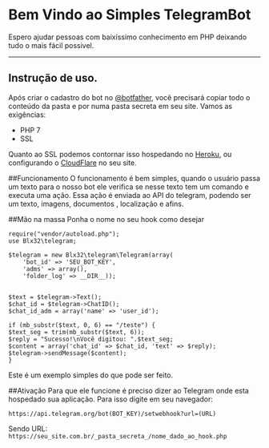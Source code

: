 Bem Vindo ao Simples TelegramBot
===================


Espero ajudar pessoas com baixíssimo conhecimento em PHP deixando tudo o mais fácil possivel.

----------


## Instrução de uso.

Após criar o cadastro do bot no [@botfather](tg://resolve?domain=botfather), você precisará copiar todo o conteúdo da pasta e por numa pasta secreta em seu site.
 Vamos as exigências:
 - PHP 7
 - SSL
 
 Quanto ao SSL podemos contornar isso hospedando no [Heroku](https://herokuaap.com), ou configurando o [CloudFlare](https://cloudflare.com) no seu site.

##Funcionamento
O funcionamento é bem simples, quando o usuário passa um texto para o nosso bot ele verifica se nesse texto tem um comando e executa uma ação. Essa ação é enviada ao API do telegram, podendo ser um texto, imagens, documentos , localização e afins.

##Mão na massa
Ponha o nome no seu hook como desejar

    require("vendor/autoload.php");
    use Blx32\telegram;
    
    $telegram = new Blx32\telegram\Telegram(array(
        'bot_id' => 'SEU_BOT_KEY',
        'adms' => array(),
        'folder_log' => __DIR__));
    
    
    $text = $telegram->Text();
    $chat_id = $telegram->ChatID();
    $chat_id_adm = array('name' => 'user_id');
    
    if (mb_substr($text, 0, 6) == "/teste") {
    $text_seg = trim(mb_substr($text, 6));
    $reply = "Sucesso!\nVocê digitou: ".$text_seg;
    $content = array('chat_id' => $chat_id, 'text' => $reply);
    $telegram->sendMessage($content);
    }
Este é um exemplo simples do que pode ser feito.

##Ativação
Para que ele funcione é preciso dizer ao Telegram onde esta hospedado sua aplicação. Para isso digite em seu navegador:

    https://api.telegram.org/bot(BOT_KEY)/setwebhook?url=(URL)

Sendo URL: `https://seu_site.com.br/_pasta_secreta_/nome_dado_ao_hook.php`

